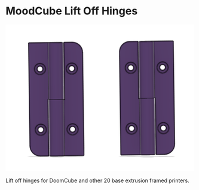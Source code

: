# MoodCube Lift Off Hinges

![](images/lift_off_hinges.png)

 Lift off hinges for DoomCube and other 20 base extrusion framed printers.
